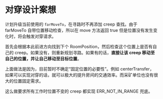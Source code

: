 # 对穿设计案想

计划升级当前使用的 `farMoveTo`，在寻路时不再添加 creep 查找。由于 farMoveTo 自带位置移动检查，所以在 move 方法返回 true 但是位置没有发生变化时，将会触发对穿请求。

首先会根据本此前进方向找到下个 RoomPosition，然后检查这个位置上是否有自己的 creep。如果没有，则重新规划寻路。如果有的话，**直接让该 creep 移动至自己的位置，并让自己移动至目标位置**。

上面做法是因为，目前暂时不确定“固定位置的必要性”。例如 centerTransfer，如果可以实现对穿的话，就可以极大的提升房间的交通效率。而采矿单位也没有很大的位置固定需求。

这么做要求所有工作时位置不变的 creep 都实现 ERR_NOT_IN_RANGE 兜底。